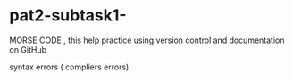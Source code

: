 # pat2-subtask1-
MORSE CODE , this help practice using version control and documentation on GitHub  

 syntax errors ( compliers errors)
